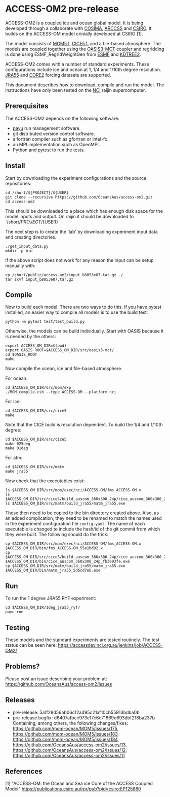 # ACCESS-OM2 pre-release

ACCESS-OM2 is a coupled ice and ocean global model. It is being developed through a collaborate with [COSIMA](www.cosima.org.au), [ARCCSS](www.arccss.org.au) and [CSIRO](www.csiro.au). It builds on the ACCESS-OM model orinially developed at CSIRO [1].

The model consists of [MOM5.1](mom-ocean.science), [CICE5.1](http://oceans11.lanl.gov/trac/CICE), and a file-based atmosphere. The models are coupled together using the [OASIS3-MCT](https://portal.enes.org/oasis) coupler and regridding is done using ESMF_RegridWeightGen from [ESMF](https://www.earthsystemcog.org/projects/esmf/) and [KDTREE2](https://github.com/jmhodges/kdtree2).

ACCESS-OM2 comes with a number of standard experiments. These configurations include ice and ocean at 1, 1/4 and 1/10th degree resolution. [JRA55](http://jra.kishou.go.jp/JRA-55/index_en.html) and [CORE2](http://www.clivar.org/clivar-panels/omdp/core-2) forcing datasets are supported.

This document describes how to download, compile and run the model. The instructions have only been tested on the [NCI](www.nci.org.au) raijin supercomputer.

## Prerequisites

The ACCESS-OM2 depends on the following software:

* [payu](http://payu.readthedocs.io) run management software.
* git distributed version control software.
* a fortran compiler such as gfortran or intel-fc.
* an MPI implementation such as OpenMPI.
* Python and pytest to run the tests.

## Install

Start by downloading the experiment configurations and the source repositories:

```{bash}
cd /short/${PROJECT}/${USER}
git clone --recursive https://github.com/OceansAus/access-om2.git
cd access-om2
```

This should be downloaded to a place which has enough disk space for the model inputs and output. On raijin it should be downloaded to `/short/${PROJECT}/${USER}

The next step is to create the 'lab' by downloading experiment input data and creating directories.

```{bash}
./get_input_data.py
mkdir -p bin
```

If the above script does not work for any reason the input can be setup manually with:

```{bash}
cp /short/public/access-om2/input_b8053e87.tar.gz ./
tar zxvf input_b8053e87.tar.gz
```

## Compile

Now to build each model. There are two ways to do this. If you have pytest installed, an easier way to compile all models is to use the build test:

```
python -m pytest test/test_build.py
```

Otherwise, the models can be build individually. Start with OASIS because it is needed by the others:

```
export ACCESS_OM_DIR=$(pwd)
export OASIS_ROOT=$ACCESS_OM_DIR/src/oasis3-mct/
cd $OASIS_ROOT
make
```

Now compile the ocean, ice and file-based atmosphere.

For ocean:
```{bash}
cd $ACCESS_OM_DIR/src/mom/exp
./MOM_compile.csh --type ACCESS-OM --platform nci
```

For ice:
```{bash}
cd $ACCESS_OM_DIR/src/cice5
make
```

Note that the CICE build is resolution dependent. To build the 1/4 and 1/10th degree:

```{bash}
cd $ACCESS_OM_DIR/src/cice5
make 025deg
make 01deg
```

For atm:
```{bash}
cd $ACCESS_OM_DIR/src/matm
make jra55
```

Now check that the executables exist:

```{bash}
ls $ACCESS_OM_DIR/src/mom/exec/nci/ACCESS-OM/fms_ACCESS-OM.x
ls $ACCESS_OM_DIR/src/cice5/build_auscom_360x300_24p/cice_auscom_360x300_24p.exe
ls $ACCESS_OM_DIR/src/matm/build_jra55/matm_jra55.exe
```

These then need to be copied to the bin directory created above. Also, as an added complication, they need to be renamed to match the names used in the experiment configuration file `config.yaml`. The name of each executable is changed to include the hash/id of the git commit from which they were built. The following should do the trick:

```{bash}
cp $ACCESS_OM_DIR/src/mom/exec/nci/ACCESS-OM/fms_ACCESS-OM.x $ACCESS_OM_DIR/bin/fms_ACCESS-OM_55a1bd92.x
cp $ACCESS_OM_DIR/src/cice5/build_auscom_360x300_24p/cice_auscom_360x300_24p.exe $ACCESS_OM_DIR/bin/cice_auscom_360x300_24p_fb3693fe.exe
cp $ACCESS_OM_DIR/src/matm/build_jra55/matm_jra55.exe $ACCESS_OM_DIR/bin/matm_jra55_5d6cd7eb.exe
```

## Run

To run the 1 degree JRA55 RYF experiment:

```{bash}
cd $ACCESS_OM_DIR/1deg_jra55_ryf/
payu run
```

## Testing

These models and the standard experiments are tested routinely. The test status can be seen here: https://accessdev.nci.org.au/jenkins/job/ACCESS-OM2/

## Problems?

Please post an issue describing your problem at: https://github.com/OceansAus/access-om2/issues

## Releases

- pre-release: 5a1f28d56ab06c12a495c21af10cb55913bdba0b
- pre-release bugfix: d6407afbcc973e17c6c71869e693dbf218ba237b
    Containing, among others, the following changes/fixes: https://github.com/mom-ocean/MOM5/issues/175, https://github.com/mom-ocean/MOM5/issues/183, https://github.com/mom-ocean/MOM5/issues/184, https://github.com/OceansAus/access-om2/issues/13, https://github.com/OceansAus/access-om2/issues/12, https://github.com/OceansAus/access-om2/issues/11

## References

[1] "ACCESS-OM: the Ocean and Sea ice Core of the ACCESS Coupled Model" https://publications.csiro.au/rpr/pub?pid=csiro:EP125880

